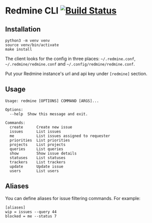 # Redmine CLI [![Build Status](https://travis-ci.com/egegunes/redmine-cli.svg?branch=master)](https://travis-ci.com/egegunes/redmine-cli)

## Installation

```
python3 -m venv venv
source venv/bin/activate
make install
```

The client looks for the config in three places: `~/.redmine.conf`,
`~/.redmine/redmine.conf` and `~/.config/redmine/redmine.conf`.

Put your Redmine instance's url and api key under `[redmine]` section.

## Usage

```
Usage: redmine [OPTIONS] COMMAND [ARGS]...

Options:
  --help  Show this message and exit.

Commands:
  create      Create new issue
  issues      List issues
  me          List issues assigned to requester
  priorities  List priorities
  projects    List projects
  queries     List queries
  show        Show issue details
  statuses    List statuses
  trackers    List trackers
  update      Update issue
  users       List users
```

## Aliases

You can define aliases for issue filtering commands. For example:

```
[aliases]
wip = issues --query 44
blocked = me --status 7
```
